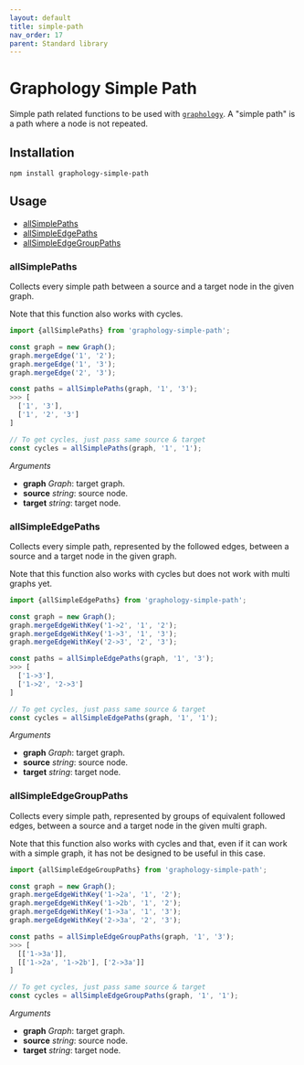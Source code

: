 ```yaml
---
layout: default
title: simple-path
nav_order: 17
parent: Standard library
---
```


# Graphology Simple Path

Simple path related functions to be used with [`graphology`](..). A "simple path" is a path where a node is not repeated.

## Installation

```
npm install graphology-simple-path
```

## Usage

- [allSimplePaths](#allsimplepaths)
- [allSimpleEdgePaths](#allsimpleedgepaths)
- [allSimpleEdgeGroupPaths](#allsimpleedgegrouppaths)

### allSimplePaths

Collects every simple path between a source and a target node in the given graph.

Note that this function also works with cycles.

```js
import {allSimplePaths} from 'graphology-simple-path';

const graph = new Graph();
graph.mergeEdge('1', '2');
graph.mergeEdge('1', '3');
graph.mergeEdge('2', '3');

const paths = allSimplePaths(graph, '1', '3');
>>> [
  ['1', '3'],
  ['1', '2', '3']
]

// To get cycles, just pass same source & target
const cycles = allSimplePaths(graph, '1', '1');
```

_Arguments_

- **graph** _Graph_: target graph.
- **source** _string_: source node.
- **target** _string_: target node.

### allSimpleEdgePaths

Collects every simple path, represented by the followed edges, between a source and a target node in the given graph.

Note that this function also works with cycles but does not work with multi graphs yet.

```js
import {allSimpleEdgePaths} from 'graphology-simple-path';

const graph = new Graph();
graph.mergeEdgeWithKey('1->2', '1', '2');
graph.mergeEdgeWithKey('1->3', '1', '3');
graph.mergeEdgeWithKey('2->3', '2', '3');

const paths = allSimpleEdgePaths(graph, '1', '3');
>>> [
  ['1->3'],
  ['1->2', '2->3']
]

// To get cycles, just pass same source & target
const cycles = allSimpleEdgePaths(graph, '1', '1');
```

_Arguments_

- **graph** _Graph_: target graph.
- **source** _string_: source node.
- **target** _string_: target node.

### allSimpleEdgeGroupPaths

Collects every simple path, represented by groups of equivalent followed edges, between a source and a target node in the given multi graph.

Note that this function also works with cycles and that, even if it can work with a simple graph, it has not be designed to be useful in this case.

```js
import {allSimpleEdgeGroupPaths} from 'graphology-simple-path';

const graph = new Graph();
graph.mergeEdgeWithKey('1->2a', '1', '2');
graph.mergeEdgeWithKey('1->2b', '1', '2');
graph.mergeEdgeWithKey('1->3a', '1', '3');
graph.mergeEdgeWithKey('2->3a', '2', '3');

const paths = allSimpleEdgeGroupPaths(graph, '1', '3');
>>> [
  [['1->3a']],
  [['1->2a', '1->2b'], ['2->3a']]
]

// To get cycles, just pass same source & target
const cycles = allSimpleEdgeGroupPaths(graph, '1', '1');
```

_Arguments_

- **graph** _Graph_: target graph.
- **source** _string_: source node.
- **target** _string_: target node.

